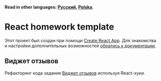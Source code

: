 **Read in other languages: [Русский](README.md), [Polska](README.pl.md).**

# React homework template

Этот проект был создан при помощи
[Create React App](https://github.com/facebook/create-react-app). Для знакомства
и настройки дополнительных возможностей
[обратись к документации](https://facebook.github.io/create-react-app/docs/getting-started).

## Виджет отзывов

Рефакторинг кода задания
[Виджет отзывов](https://github.com/artemka81/goit-react-hw-02-feedback)
используя React-хуки.
